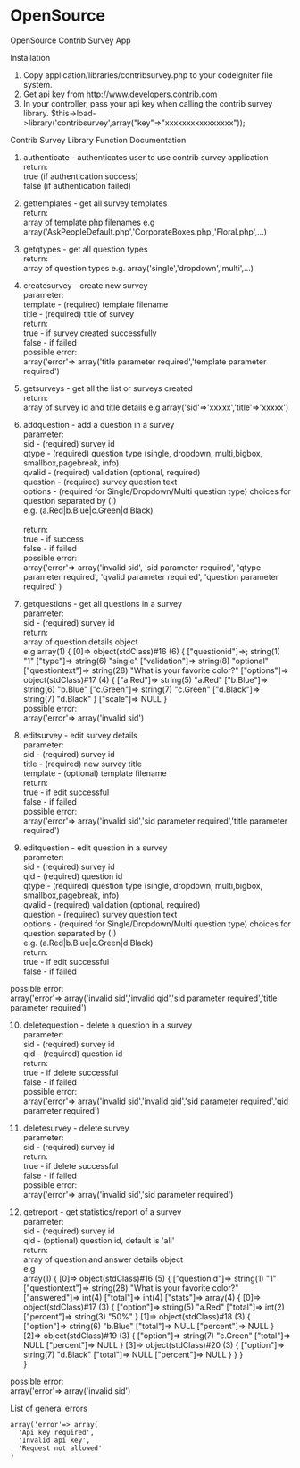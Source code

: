 OpenSource
==========

OpenSource Contrib Survey App

Installation

1. Copy application/libraries/contribsurvey.php to your codeigniter file system.
2. Get api key from http://www.developers.contrib.com 
3. In your controller, pass your api key when calling the contrib survey library.
   $this->load->library('contribsurvey',array("key"=>"xxxxxxxxxxxxxxxx"));

Contrib Survey Library Function Documentation

1. authenticate - authenticates user to use contrib survey application <br>
  return:<br>
        true (if authentication success)  <br>
        false (if authentication failed)<br>
            
2. gettemplates - get all survey templates<br>
  return:<br>
        array of template php filenames e.g array('AskPeopleDefault.php','CorporateBoxes.php','Floral.php',...)<br>

3. getqtypes - get all question types<br>
  return:<br>
        array of question types e.g. array('single','dropdown','multi',...) <br>

4. createsurvey - create new survey<br>
  parameter: <br> 
        template - (required) template filename<br>
        title - (required) title of survey<br>
  return:<br>
        true - if survey created successfully<br>
        false - if failed<br>
  possible error:<br>
        array('error'=> array('title parameter required','template parameter required')<br>
        
5. getsurveys - get all the list or surveys created<br>
  return:<br>
        array of survey id and title details e.g   array('sid'=>'xxxxx','title'=>'xxxxx')<br>
             
6. addquestion - add a question in a survey<br>
  parameter:<br>
        sid - (required) survey id<br>
        qtype - (required)  question type (single, dropdown, multi,bigbox, smallbox,pagebreak, info)<br>
        qvalid - (required) validation (optional, required)<br>
        question - (required) survey question text<br>
        options - (required for Single/Dropdown/Multi question type) choices for question separated by (|)<br>
                  e.g. (a.Red|b.Blue|c.Green|d.Black)<br>        
  return:<br>
        true - if success<br>
        false - if failed<br>
   possible error:<br>
        array('error'=> array('invalid sid',
                              'sid parameter required',
                              'qtype parameter required',
                              'qvalid parameter required',
                              'question parameter required'
                        )<br>

7. getquestions - get all questions in a survey<br>
  parameter:<br>
        sid - (required) survey id<br>
  return:<br>
        array of question details object      <br>
        e.g array(1) {
        [0]=>
        object(stdClass)#16 (6) {
          ["questionid"]=>;
          string(1) "1"
          ["type"]=>
          string(6) "single"
          ["validation"]=>
          string(8) "optional"
          ["questiontext"]=>
          string(28) "What is your favorite color?"
          ["options"]=>
          object(stdClass)#17 (4) {
            ["a.Red"]=>
            string(5) "a.Red"
            ["b.Blue"]=>
            string(6) "b.Blue"
            ["c.Green"]=>
            string(7) "c.Green"
            ["d.Black"]=>
            string(7) "d.Black"
          }
          ["scale"]=>
          NULL
        }<br>
  possible error:<br>
        array('error'=> array('invalid sid')<br>
             
8. editsurvey - edit survey details<br>
  parameter:<br>
        sid - (required) survey id<br>
        title - (required) new survey title<br>
        template - (optional) template filename<br>
  return:<br>
        true - if edit successful<br>
        false - if failed<br>
  possible error:<br>
        array('error'=> array('invalid sid','sid parameter required','title parameter required')<br>

9. editquestion - edit question in a survey<br>
  parameter:<br>
        sid - (required) survey id<br>
        qid - (required) question id<br>
        qtype - (required)  question type (single, dropdown, multi,bigbox, smallbox,pagebreak, info)<br>
        qvalid - (required) validation (optional, required)<br>
        question - (required) survey question text<br>
        options - (required for Single/Dropdown/Multi question type) choices for question separated by (|)<br>
                  e.g. (a.Red|b.Blue|c.Green|d.Black)<br>
  return:<br>
        true - if edit successful<br>
        false - if failed<br>
        
  possible error:<br>
        array('error'=> array('invalid sid','invalid qid','sid parameter required','title parameter required')<br>


10. deletequestion - delete a question in a survey<br>
  parameter:<br>
        sid - (required) survey id<br>
        qid - (required) question id<br>
  return:<br>
        true - if delete successful<br>
        false - if failed<br>
  possible error:<br>
        array('error'=> array('invalid sid','invalid qid','sid parameter required','qid parameter required')<br>

11. deletesurvey - delete survey<br>
  parameter:<br>
        sid - (required) survey id<br>
  return:<br>
        true - if delete successful<br>
        false - if failed<br>
  possible error:<br>
        array('error'=> array('invalid sid','sid parameter required')<br>

12. getreport - get statistics/report of a survey<br>
  parameter:<br>
        sid - (required) survey id<br>
        qid - (optional) question id, default is 'all'<br>
  return:<br>
        array of question and answer details object<br>
        e.g <br>
    array(1) {
    [0]=>
    object(stdClass)#16 (5) {
      ["questionid"]=>
      string(1) "1"
      ["questiontext"]=>
      string(28) "What is your favorite color?"
      ["answered"]=>
      int(4)
      ["total"]=>
      int(4)
      ["stats"]=>
      array(4) {
        [0]=>
        object(stdClass)#17 (3) {
          ["option"]=>
          string(5) "a.Red"
          ["total"]=>
          int(2)
          ["percent"]=>
          string(3) "50%"
        }
        [1]=>
        object(stdClass)#18 (3) {
          ["option"]=>
          string(6) "b.Blue"
          ["total"]=>
          NULL
          ["percent"]=>
          NULL
        }
        [2]=>
        object(stdClass)#19 (3) {
          ["option"]=>
          string(7) "c.Green"
          ["total"]=>
          NULL
          ["percent"]=>
          NULL
        }
        [3]=>
        object(stdClass)#20 (3) {
          ["option"]=>
          string(7) "d.Black"
          ["total"]=>
          NULL
          ["percent"]=>
          NULL
        }
      }
    }         
   } 
   
  possible error:<br>
        array('error'=> array('invalid sid')<br>
           
List of general errors
   
    array('error'=> array(
      'Api key required',
      'Invalid api key',
      'Request not allowed'
    )	  